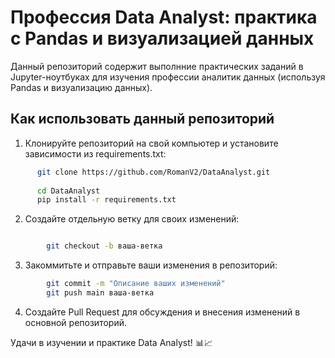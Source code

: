 # Профессия Data Analyst: практика с Pandas и визуализацией данных

Данный репозиторий содержит выполнние практических заданий в Jupyter-ноутбуках для изучения профессии аналитик данных (используя Pandas и визуализацию данных).


## Как использовать данный репозиторий

1. Клонируйте репозиторий на свой компьютер и установите зависимости из requirements.txt:

```bash
      git clone https://github.com/RomanV2/DataAnalyst.git
      
      cd DataAnalyst
      pip install -r requirements.txt
```


2. Создайте отдельную ветку для своих изменений:
   
```bash

        git checkout -b ваша-ветка

```

3. Закоммитьте и отправьте ваши изменения в репозиторий:
```bash
        git commit -m "Описание ваших изменений"
        git push main ваша-ветка
```


   
4. Создайте Pull Request для обсуждения и внесения изменений в основной репозиторий.



Удачи в изучении и практике Data Analyst! 📊📈
